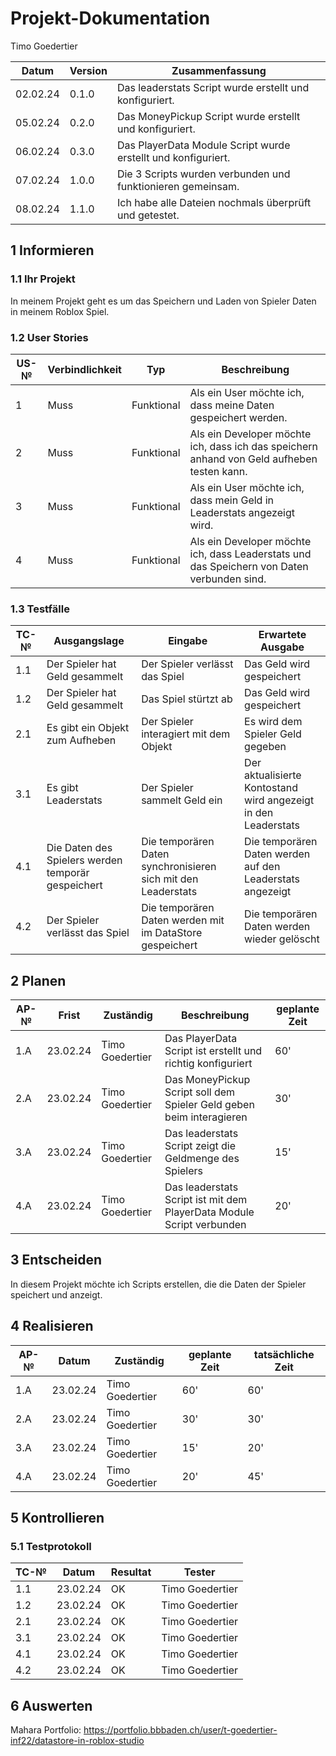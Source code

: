# Projekt-Dokumentation

Timo Goedertier

| Datum | Version | Zusammenfassung                                              |
| ----- | ------- | ------------------------------------------------------------ |
|02.02.24| 0.1.0   |Das leaderstats Script wurde erstellt und konfiguriert.|
|05.02.24| 0.2.0   |Das MoneyPickup Script wurde erstellt und konfiguriert.|
|06.02.24| 0.3.0   |Das PlayerData Module Script wurde erstellt und konfiguriert.|
|07.02.24| 1.0.0   |Die 3 Scripts wurden verbunden und funktionieren gemeinsam.|
|08.02.24| 1.1.0   |Ich habe alle Dateien nochmals überprüft und getestet.|

## 1 Informieren

### 1.1 Ihr Projekt

In meinem Projekt geht es um das Speichern und Laden von Spieler Daten in meinem Roblox Spiel.

### 1.2 User Stories

| US-№ | Verbindlichkeit | Typ  | Beschreibung                       |
| ---- | --------------- | ---- | ---------------------------------- |
| 1    |Muss             |Funktional| Als ein User möchte ich, dass meine Daten gespeichert werden. |
| 2    |Muss             |Funktional| Als ein Developer möchte ich, dass ich das speichern anhand von Geld aufheben testen kann.|
| 3    |Muss             |Funktional| Als ein User möchte ich, dass mein Geld in Leaderstats angezeigt wird.|
| 4    |Muss             |Funktional| Als ein Developer möchte ich, dass Leaderstats und das Speichern von Daten verbunden sind.|

### 1.3 Testfälle

| TC-№ | Ausgangslage | Eingabe | Erwartete Ausgabe |
| ---- | ------------ | ------- | ----------------- |
| 1.1  |Der Spieler hat Geld gesammelt|Der Spieler verlässt das Spiel|Das Geld wird gespeichert|
| 1.2  |Der Spieler hat Geld gesammelt|Das Spiel stürtzt ab|Das Geld wird gespeichert|
| 2.1  |Es gibt ein Objekt zum Aufheben|Der Spieler interagiert mit dem Objekt|Es wird dem Spieler Geld gegeben|
| 3.1  |Es gibt Leaderstats|Der Spieler sammelt Geld ein|Der aktualisierte Kontostand wird angezeigt in den Leaderstats|
| 4.1  |Die Daten des Spielers werden temporär gespeichert|Die temporären Daten synchronisieren sich mit den Leaderstats|Die temporären Daten werden auf den Leaderstats angezeigt|
| 4.2  |Der Spieler verlässt das Spiel|Die temporären Daten werden mit im DataStore gespeichert|Die temporären Daten werden wieder gelöscht|

## 2 Planen

| AP-№ | Frist | Zuständig | Beschreibung | geplante Zeit |
| ---- | ----- | --------- | ------------ | ------------- |
| 1.A  |23.02.24|Timo Goedertier|Das PlayerData Script ist erstellt und richtig konfiguriert| 60' |
| 2.A  |23.02.24|Timo Goedertier|Das MoneyPickup Script soll dem Spieler Geld geben beim interagieren| 30' |
| 3.A  |23.02.24|Timo Goedertier|Das leaderstats Script zeigt die Geldmenge des Spielers| 15' |
| 4.A  |23.02.24|Timo Goedertier|Das leaderstats Script ist mit dem PlayerData Module Script verbunden| 20' |

## 3 Entscheiden

In diesem Projekt möchte ich Scripts erstellen, die die Daten der Spieler speichert und anzeigt.

## 4 Realisieren

| AP-№ | Datum | Zuständig | geplante Zeit | tatsächliche Zeit |
| ---- | ----- | --------- | ------------- | ----------------- |
| 1.A  |23.02.24|Timo Goedertier| 60' | 60' |
| 2.A  |23.02.24|Timo Goedertier| 30' | 30' |
| 3.A  |23.02.24|Timo Goedertier| 15' | 20' |
| 4.A  |23.02.24|Timo Goedertier| 20' | 45' |

## 5 Kontrollieren

### 5.1 Testprotokoll

| TC-№ | Datum | Resultat | Tester |
| ---- | ----- | -------- | ------ |
| 1.1  |23.02.24| OK |Timo Goedertier|
| 1.2  |23.02.24| OK |Timo Goedertier|
| 2.1  |23.02.24| OK |Timo Goedertier|
| 3.1  |23.02.24| OK |Timo Goedertier|
| 4.1  |23.02.24| OK |Timo Goedertier|
| 4.2  |23.02.24| OK |Timo Goedertier|

## 6 Auswerten

Mahara Portfolio: https://portfolio.bbbaden.ch/user/t-goedertier-inf22/datastore-in-roblox-studio
